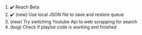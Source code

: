1. ✔️ Reach Beta
2. ✔️ (new) Use local JSON file to save and restore queue
3. (new) Try switching Youtube Api to web scrapping for search
4. (bug) Check if playlist code is working and finished